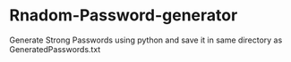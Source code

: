 # Rnadom-Password-generator
Generate Strong Passwords using python and save it in same directory as GeneratedPasswords.txt
